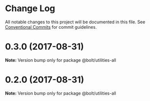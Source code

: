 # Change Log

All notable changes to this project will be documented in this file.
See [Conventional Commits](https://conventionalcommits.org) for commit guidelines.

<a name="0.3.0"></a>
# 0.3.0 (2017-08-31)




**Note:** Version bump only for package @bolt/utilities-all

<a name="0.2.0"></a>
# 0.2.0 (2017-08-31)




**Note:** Version bump only for package @bolt/utilities-all
